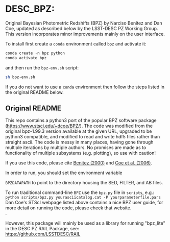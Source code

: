 # DESC_BPZ: 

Original Bayesian Photometric Redshifts (BPZ) by Narciso Benítez and Dan Coe, 
updated as described below by the LSST-DESC PZ Working Group. This version 
incorporates minor improvements mainly on the user interface.

To install first create a ``conda`` environment called ``bpz`` and activate it:
```python
conda create -n bpz python
conda activate bpz
```
and then run the ``bpz-env.sh`` script:
```bash
sh bpz-env.sh
```

If you do not want to use a ``conda`` environment then follow the steps listed in 
the original README below.


Original README
---------------

This repo contains a python3 port of the popular BPZ software package 
(https://www.stsci.edu/~dcoe/BPZ/).  The code was modified from the original 
bpz-1.99.3 version available at the given URL, upgraded to be python3 
compatible, and modified to read and write hdf5 files rather than straight 
ascii.  The code is messy in many places, having gone through multiple 
iterations by multiple authors.  No promises are made as to functionality of 
multiple subsystems (e.g. plotting), so use with caution!

If you use this code, please cite [Benitez 
(2000)](https://ui.adsabs.harvard.edu/abs/2000ApJ...536..571B/abstract) and [Coe 
et al. (2006)](https://ui.adsabs.harvard.edu/abs/2006AJ....132..926C/abstract).

In order to run, you should set the environment variable<br>

`BPZDATAPATH` to point to the directory housing the SED, FILTER, and AB files.
<br>

To run traditional command-line `BPZ` use the `bpz.py` file in `scripts`, 
e.g.:<br> `python scripts/bpz.py yourasciicatalog.cat -P yourparameterfile.pars` 
<br> Dan Coe's STScI webpage listed above contains a nice BPZ user guide, for 
more detail on running the code, please check that website.<br>.

However, this package will mainly be used as a library for running "bpz_lite" in 
the DESC PZ RAIL Package, see:<br> https://github.com/LSSTDESC/RAIL
